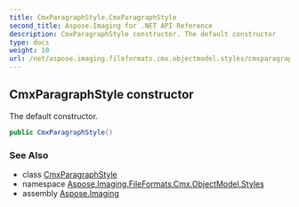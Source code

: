 ```yaml
---
title: CmxParagraphStyle.CmxParagraphStyle
second_title: Aspose.Imaging for .NET API Reference
description: CmxParagraphStyle constructor. The default constructor
type: docs
weight: 10
url: /net/aspose.imaging.fileformats.cmx.objectmodel.styles/cmxparagraphstyle/cmxparagraphstyle/
---
```

## CmxParagraphStyle constructor

The default constructor.

```csharp
public CmxParagraphStyle()
```

### See Also

* class [CmxParagraphStyle](../)
* namespace [Aspose.Imaging.FileFormats.Cmx.ObjectModel.Styles](../../cmxparagraphstyle/)
* assembly [Aspose.Imaging](../../../)


